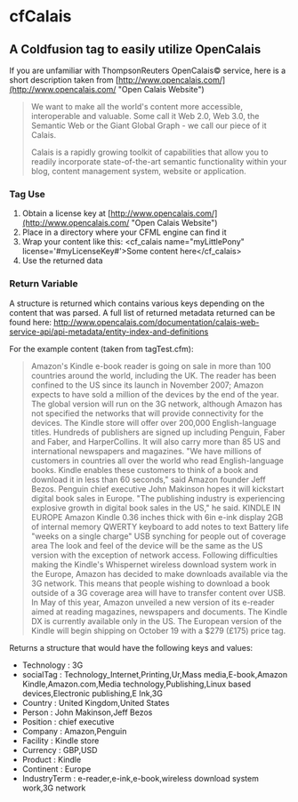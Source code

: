 cfCalais
========
## A Coldfusion tag to easily utilize OpenCalais ##

If you are unfamiliar with ThompsonReuters OpenCalais&copy; service, here is a 
short description taken from [http://www.opencalais.com/](http://www.opencalais.com/ "Open Calais Website")

>We want to make all the world's content more accessible, interoperable and valuable. 
Some call it Web 2.0, Web 3.0, the Semantic Web or the Giant Global Graph - we call our piece 
of it Calais.
>
>Calais is a rapidly growing toolkit of capabilities that allow you to readily incorporate 
state-of-the-art semantic functionality within your blog, content management system, website 
or application.

### Tag Use

1. Obtain a license key at [http://www.opencalais.com/](http://www.opencalais.com/ "Open Calais Website")
2. Place in a directory where your CFML engine can find it
3. Wrap your content like this:
		<cf_calais name="myLittlePony" license='#myLicenseKey#'>Some content here</cf_calais>
4. Use the returned data

### Return Variable

A structure is returned which contains various keys depending on the content that was parsed. A full list of returned metadata returned can be found here: <http://www.opencalais.com/documentation/calais-web-service-api/api-metadata/entity-index-and-definitions>

For the example content (taken from tagTest.cfm):
		
>Amazon's Kindle e-book reader is going on sale in more than 100 countries around the world, including the UK. The reader has been confined to the US since its launch in November 2007; Amazon expects to have sold a million of the devices by the end of the year. The global version will run on the 3G network, although Amazon has not specified the networks that will provide connectivity for the devices. The Kindle store will offer over 200,000 English-language titles. Hundreds of publishers are signed up including Penguin, Faber and Faber, and HarperCollins. It will also carry more than 85 US and international newspapers and magazines. "We have millions of customers in countries all over the world who read English-language books. Kindle enables these customers to think of a book and download it in less than 60 seconds," said Amazon founder Jeff Bezos. Penguin chief executive John Makinson hopes it will kickstart digital book sales in Europe. "The publishing industry is experiencing explosive growth in digital book sales in the US," he said. KINDLE IN EUROPE Amazon Kindle 0.36 inches thick with 6in e-ink display 2GB of internal memory QWERTY keyboard to add notes to text Battery life "weeks on a single charge" USB synching for people out of coverage area The look and feel of the device will be the same as the US version with the exception of network access. Following difficulties making the Kindle's Whispernet wireless download system work in the Europe, Amazon has decided to make downloads available via the 3G network. This means that people wishing to download a book outside of a 3G coverage area will have to transfer content over USB. In May of this year, Amazon unveiled a new version of its e-reader aimed at reading magazines, newspapers and documents. The Kindle DX is currently available only in the US. The European version of the Kindle will begin shipping on October 19 with a $279 (£175) price tag. 

Returns a structure that would have the following keys and values:
		
* Technology : 3G
* socialTag : Technology_Internet,Printing,Ur,Mass media,E-book,Amazon Kindle,Amazon.com,Media technology,Publishing,Linux based devices,Electronic publishing,E Ink,3G
* Country : United Kingdom,United States
* Person : John Makinson,Jeff Bezos
* Position : chief executive
* Company : Amazon,Penguin
* Facility : Kindle store
* Currency : GBP,USD
* Product : Kindle
* Continent : Europe
* IndustryTerm : e-reader,e-ink,e-book,wireless download system work,3G network